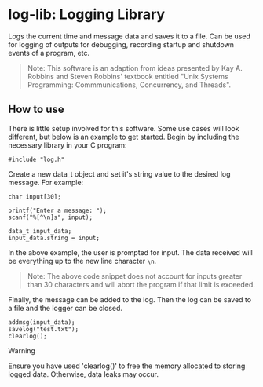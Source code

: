 # log-lib: Logging Library
Logs the current time and message data and saves it to a file. Can be used for logging of outputs for debugging, recording startup and shutdown events of a program, etc.
> Note: This software is an adaption from ideas presented by Kay A. Robbins and Steven Robbins' textbook entitled "Unix Systems Programming: Commmunications, Concurrency, and Threads".

## How to use
There is little setup involved for this software. Some use cases will look different, but below is an example to get started.
Begin by including the necessary library in your C program:
```
#include "log.h"
```

Create a new data_t object and set it's string value to the desired log message. For example:
```
char input[30];

printf("Enter a message: ");
scanf("%[^\n]s", input);

data_t input_data;
input_data.string = input;
```

In the above example, the user is prompted for input. The data received will be everything up to the new line character `\n`.
> Note: The above code snippet does not account for inputs greater than 30 characters and will abort the program if that limit is exceeded.


Finally, the message can be added to the log. Then the log can be saved to a file and the logger can be closed.
```
addmsg(input_data);
savelog("test.txt");
clearlog();
```

> [!WARNING]
> Ensure you have used 'clearlog()' to free the memory allocated to storing logged data. Otherwise, data leaks may occur.
